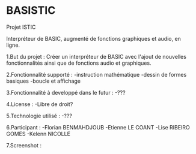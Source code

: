 # BASISTIC
Projet ISTIC

Interpréteur de BASIC, augmenté de fonctions graphiques et audio, en ligne.

1.But du projet :
    Créer un interpréteur de BASIC avec l'ajout de nouvelles fonctionnalités ainsi que de fonctions audio et graphiques.

2.Fonctionnalité supporté :
    -instruction mathématique
    -dessin de formes basiques
    -boucle et affichage

3.Fonctionnalité à developpé dans le futur :
    -???

4.License :
    -Libre de droit?

5.Technologie utilisé :
    -???

6.Participant :
    -Florian BENMAHDJOUB
    -Etienne LE COANT
    -Lise RIBEIRO GOMES
    -Kelenn NICOLLE

7.Screenshot :
    